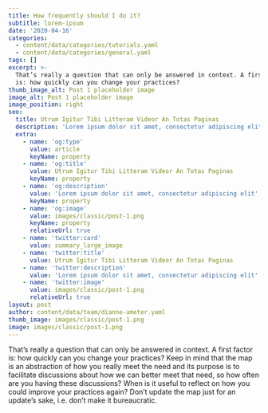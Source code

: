 ```yaml
---
title: How frequently should I do it?
subtitle: lorem-ipsum
date: '2020-04-16'
categories:
  - content/data/categories/tutorials.yaml
  - content/data/categories/general.yaml
tags: []
excerpt: >-
  That’s really a question that can only be answered in context. A first factor
  is: how quickly can you change your practices?
thumb_image_alt: Post 1 placeholder image
image_alt: Post 1 placeholder image
image_position: right
seo:
  title: Utrum Igitur Tibi Litteram Videor An Totas Paginas
  description: 'Lorem ipsum dolor sit amet, consectetur adipiscing elit'
  extra:
    - name: 'og:type'
      value: article
      keyName: property
    - name: 'og:title'
      value: Utrum Igitur Tibi Litteram Videor An Totas Paginas
      keyName: property
    - name: 'og:description'
      value: 'Lorem ipsum dolor sit amet, consectetur adipiscing elit'
      keyName: property
    - name: 'og:image'
      value: images/classic/post-1.png
      keyName: property
      relativeUrl: true
    - name: 'twitter:card'
      value: summary_large_image
    - name: 'twitter:title'
      value: Utrum Igitur Tibi Litteram Videor An Totas Paginas
    - name: 'twitter:description'
      value: 'Lorem ipsum dolor sit amet, consectetur adipiscing elit'
    - name: 'twitter:image'
      value: images/classic/post-1.png
      relativeUrl: true
layout: post
author: content/data/team/dianne-ameter.yaml
thumb_image: images/classic/post-1.png
image: images/classic/post-1.png
---
```

That’s really a question that can only be answered in context. A first factor is: how quickly can you change your practices? Keep in mind that the map is an abstraction of how you really meet the need and its purpose is to facilitate discussions about how we can better meet that need, so how often are you having these discussions? When is it useful to reflect on how you could improve your practices again? Don’t update the map just for an update’s sake, i.e. don’t make it bureaucratic.
